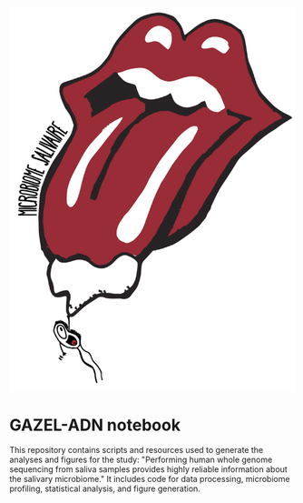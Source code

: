 ![image|200](logo.png)
# GAZEL-ADN notebook
This repository contains scripts and resources used to generate the analyses and figures for the study:  "Performing human whole genome sequencing from saliva samples provides highly reliable information about the salivary microbiome."  It includes code for data processing, microbiome profiling, statistical analysis, and figure generation.
